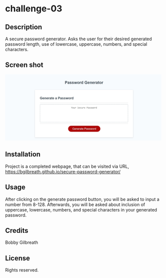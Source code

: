 # challenge-03
## Description

A secure password generator. Asks the user for their desired generated password length, use of lowercase, uppercase, numbers, and special characters. 

## Screen shot

![Screen shot](/README-screenshot.jpg)

## Installation

Project is a completed webpage, that can be visited via URL, https://bgilbreath.github.io/secure-password-generator/

## Usage

After clicking on the generate password button, you will be asked to input a number from 8-128. Afterwards, you will be asked about inclusion of uppercase, lowercase, numbers, and special characters in your generated password.

## Credits

Bobby Gilbreath

## License

Rights reserved.